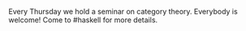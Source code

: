 Every Thursday we hold a seminar on category theory. Everybody is
welcome! Come to #haskell for more details.
